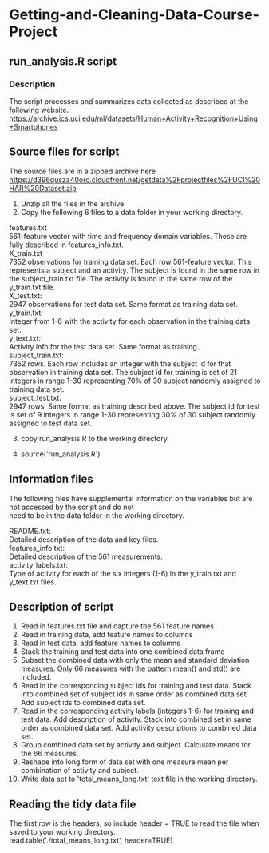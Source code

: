# Getting-and-Cleaning-Data-Course-Project  
## run_analysis.R script  
### Description  
The script processes and summarizes data collected as described at the following website.  
https://archive.ics.uci.edu/ml/datasets/Human+Activity+Recognition+Using+Smartphones  
## Source files for script
The source files are in a zipped archive here  
https://d396qusza40orc.cloudfront.net/getdata%2Fprojectfiles%2FUCI%20HAR%20Dataset.zip  
1. Unzip all the files in the archive.  
2. Copy the following 6 files to a data folder in your working directory.  

features.txt  
561-feature vector with time and frequency domain variables. These are fully described in features_info.txt.  
X_train.txt  
7352 observations for training data set. Each row 561-feature vector. This represents a subject and an activity. The subject is found in the same row in the subject_train.txt file. The activity is found in the same row of the y_train.txt file.  
X_test.txt:  
2947 observations for test data set. Same format as training data set.  
y_train.txt:  
Integer from 1-6 with the activity for each observation in the training data set.  
y_text.txt:  
Activity info for the test data set. Same format as training.  
subject_train.txt:  
7352 rows. Each row includes an integer with the subject id for that observation in training data set. The subject id for training is set of 21 integers in range 1-30 representing 70% of 30 subject randomly assigned to training data set.  
subject_test.txt:  
2947 rows. Same format as training described above. The subject id for test is set of 9 integers in range 1-30 representing 30% of 30 subject randomly assigned to test data set.  

3. copy run_analysis.R to the working directory.

4. source('run_analysis.R')

## Information files  
The following files have supplemental information on the variables but are not accessed by the script and do not  
need to be in the data folder in the working directory.

README.txt:  
Detailed description of the data and key files.  
features_info.txt:  
Detailed description of the 561 measurements.  
activity_labels.txt:  
Type of activity for each of the six integers (1-6) in the y_train.txt and y_text.txt files.  

## Description of script

1. Read in features.txt file and capture the 561 feature names
2. Read in training data, add feature names to columns
3. Read in test data, add feature names to columns
4. Stack the training and test data into one combined data frame
5. Subset the combined data with only the mean and standard deviation measures. Only 66 measures with the pattern mean() and std() are included.
6. Read in the corresponding subject ids for training and test data. Stack into combined set of subject ids in same order as combined data set. Add subject ids to combined data set.
7. Read in the corresponding activity labels (integers 1-6) for training and test data. Add description of activity. Stack into combined set in same order as combined data set. Add activity descriptions to combined data set.
8. Group combined data set by activity and subject. Calculate means for the 66 measures.
9. Reshape into long form of data set with one measure mean per combination of activity and subject.
10. Write data set to 'total_means_long.txt' text file in the working directory.

## Reading the tidy data file
The first row is the headers, so include header = TRUE to read the file when saved to your working directory.  
read.table('./total_means_long.txt', header=TRUE)
